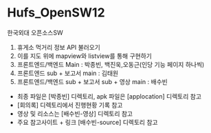 # Hufs_OpenSW12

한국외대 오픈소스SW 

1. 휴게소 먹거리 정보 API 불러오기
2. 이를 지도 위에 mapview와 listview를 통해 구현하기
3. 프론트엔드/백엔드 Main : 박종빈, 백진욱,오동근(인당 기능 페이지 하나씩)
4. 프론트엔드 sub + 보고서 main : 김태원
5. 프론트엔드/백엔드 sub + 보고서 sub + 영상 main : 배수빈

 - 최종 파일은 [박종빈] 디렉토리, apk 파일은 [applocation] 디렉토리 참고
 - [회의록] 디렉토리에서 진행현황 기록 참고
 - 영상 및 리소스는 [배수빈-영상] 디렉토리 참고
 - 주요 참고사이트 + 링크 [배수빈-source] 디렉토리 참고
